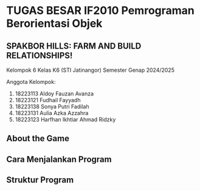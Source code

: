 # TUGAS BESAR IF2010 Pemrograman Berorientasi Objek
## SPAKBOR HILLS: FARM AND BUILD RELATIONSHIPS!
Kelompok 6 Kelas K6 (STI Jatinangor) Semester Genap 2024/2025

Anggota Kelompok:

1. 18223113	Aldoy Fauzan Avanza
2. 18223121	Fudhail Fayyadh
3. 18223138	Sonya Putri Fadilah
4. 18223131	Aulia Azka Azzahra
5. 18223123	Harfhan Ikhtiar Ahmad Ridzky

## About the Game

## Cara Menjalankan Program

## Struktur Program
